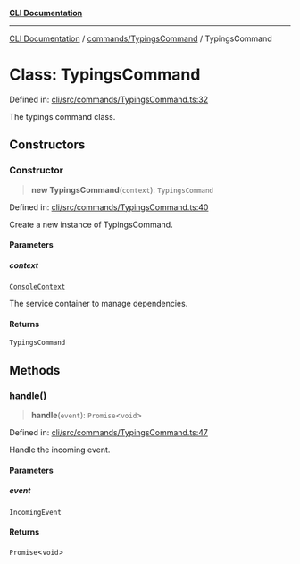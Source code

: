 [**CLI Documentation**](../../../README.md)

***

[CLI Documentation](../../../README.md) / [commands/TypingsCommand](../README.md) / TypingsCommand

# Class: TypingsCommand

Defined in: [cli/src/commands/TypingsCommand.ts:32](https://github.com/stonemjs/cli/blob/f139573d7f6e29779d41fb031ed261bfcad59d09/src/commands/TypingsCommand.ts#L32)

The typings command class.

## Constructors

### Constructor

> **new TypingsCommand**(`context`): `TypingsCommand`

Defined in: [cli/src/commands/TypingsCommand.ts:40](https://github.com/stonemjs/cli/blob/f139573d7f6e29779d41fb031ed261bfcad59d09/src/commands/TypingsCommand.ts#L40)

Create a new instance of TypingsCommand.

#### Parameters

##### context

[`ConsoleContext`](../../../declarations/interfaces/ConsoleContext.md)

The service container to manage dependencies.

#### Returns

`TypingsCommand`

## Methods

### handle()

> **handle**(`event`): `Promise`\<`void`\>

Defined in: [cli/src/commands/TypingsCommand.ts:47](https://github.com/stonemjs/cli/blob/f139573d7f6e29779d41fb031ed261bfcad59d09/src/commands/TypingsCommand.ts#L47)

Handle the incoming event.

#### Parameters

##### event

`IncomingEvent`

#### Returns

`Promise`\<`void`\>
